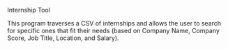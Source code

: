 Internship Tool

This program traverses a CSV of internships and allows the user to search for specific ones that fit their needs (based on Company Name, Company Score, Job Title, Location, and Salary).
